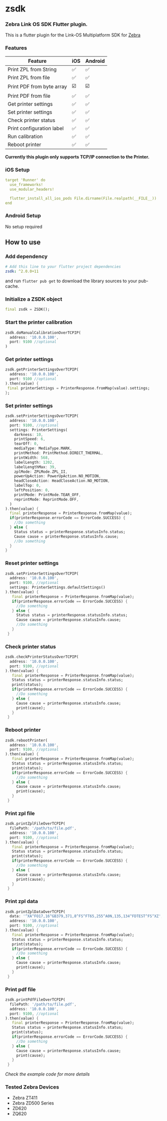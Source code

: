 # zsdk

### Zebra Link OS SDK Flutter plugin.
This is a flutter plugin for the Link-OS Multiplatform SDK for [Zebra](https://www.zebra.com/ap/en/support-downloads/printer-software/link-os-multiplatform-sdk.html)

### Features
| Feature                   | iOS                     | Android                 |
|---------------------------|-------------------------|-------------------------|
| Print ZPL from String     | :white_check_mark:      | :white_check_mark:      |
| Print ZPL from file       | :white_check_mark:      | :white_check_mark:      |
| Print PDF from byte array | :ballot_box_with_check: | :ballot_box_with_check: |
| Print PDF from file       | :white_check_mark:      | :white_check_mark:      |
| Get printer settings      | :white_check_mark:      | :white_check_mark:      |
| Set printer settings      | :white_check_mark:      | :white_check_mark:      |
| Check printer status      | :white_check_mark:      | :white_check_mark:      |
| Print configuration label | :white_check_mark:      | :white_check_mark:      |
| Run calibration           | :white_check_mark:      | :white_check_mark:      |
| Reboot printer            | :white_check_mark:      | :white_check_mark:      |


**Currently this plugin only supports TCP/IP connection to the Printer.** 

### iOS Setup
```yaml
target 'Runner' do
  use_frameworks!
  use_modular_headers!

  flutter_install_all_ios_pods File.dirname(File.realpath(__FILE__))
end
```

### Android Setup
No setup required

## How to use

### Add dependency
```yaml
# Add this line to your flutter project dependencies
zsdk: ^2.0.0+11
```
and run `flutter pub get` to download the library sources to your pub-cache.

### Initialize a ZSDK object
```dart
final zsdk = ZSDK();
```

### Start the printer calibration
```dart
zsdk.doManualCalibrationOverTCPIP(
  address: '10.0.0.100', 
  port: 9100 //optional
)
```

### Get printer settings
```dart
zsdk.getPrinterSettingsOverTCPIP(
  address: '10.0.0.100', 
  port: 9100 //optional
).then(value) {
 final printerSettings = PrinterResponse.fromMap(value).settings;
};
```

### Set printer settings
```dart
zsdk.setPrinterSettingsOverTCPIP(
  address: '10.0.0.100', 
  port: 9100, //optional
  settings: PrinterSettings(
    darkness: 10,
    printSpeed: 6,
    tearOff: 0,
    mediaType: MediaType.MARK,
    printMethod: PrintMethod.DIRECT_THERMAL,
    printWidth: 568,
    labelLength: 1202,
    labelLengthMax: 39,
    zplMode: ZPLMode.ZPL_II,
    powerUpAction: PowerUpAction.NO_MOTION,
    headCloseAction: HeadCloseAction.NO_MOTION,
    labelTop: 0,
    leftPosition: 0,
    printMode: PrintMode.TEAR_OFF,
    reprintMode: ReprintMode.OFF,
  )
).then(value) {
  final printerResponse = PrinterResponse.fromMap(value);
  if(printerResponse.errorCode == ErrorCode.SUCCESS) {
    //Do something
  } else {
    Status status = printerResponse.statusInfo.status;
    Cause cause = printerResponse.statusInfo.cause;
    //Do something
  }
}
```

### Reset printer settings
```dart
zsdk.setPrinterSettingsOverTCPIP(
  address: '10.0.0.100', 
  port: 9100, //optional
  settings: PrinterSettings.defaultSettings()
).then(value) {
   final printerResponse = PrinterResponse.fromMap(value);
   if(printerResponse.errorCode == ErrorCode.SUCCESS) {
     //Do something
   } else {
     Status status = printerResponse.statusInfo.status;
     Cause cause = printerResponse.statusInfo.cause;
     //Do something
   }
 }
```

### Check printer status
```dart
zsdk.checkPrinterStatusOverTCPIP(
  address: '10.0.0.100', 
  port: 9100, //optional
).then(value) {
   final printerResponse = PrinterResponse.fromMap(value);
   Status status = printerResponse.statusInfo.status;
   print(status);
   if(printerResponse.errorCode == ErrorCode.SUCCESS) {
     //Do something 
   } else {
     Cause cause = printerResponse.statusInfo.cause;
     print(cause);
   }
 }
```

### Reboot printer
```dart
zsdk.rebootPrinter(
  address: '10.0.0.100', 
  port: 9100, //optional
).then(value) {
   final printerResponse = PrinterResponse.fromMap(value);
   Status status = printerResponse.statusInfo.status;
   print(status);
   if(printerResponse.errorCode == ErrorCode.SUCCESS) {
     //Do something 
   } else {
     Cause cause = printerResponse.statusInfo.cause;
     print(cause);
   }
 }
```

### Print zpl file
```dart
zsdk.printZplFileOverTCPIP(
  filePath: '/path/to/file.pdf',
  address: '10.0.0.100', 
  port: 9100, //optional
).then(value) {
   final printerResponse = PrinterResponse.fromMap(value);
   Status status = printerResponse.statusInfo.status;
   print(status);
   if(printerResponse.errorCode == ErrorCode.SUCCESS) {
     //Do something 
   } else {
     Cause cause = printerResponse.statusInfo.cause;
     print(cause);
   }
 }
```

### Print zpl data
```dart
zsdk.printZplDataOverTCPIP(
  data: '^XA^FO17,16^GB379,371,8^FS^FT65,255^A0N,135,134^FDTEST^FS^XZ',
  address: '10.0.0.100', 
  port: 9100, //optional
).then(value) {
   final printerResponse = PrinterResponse.fromMap(value);
   Status status = printerResponse.statusInfo.status;
   print(status);
   if(printerResponse.errorCode == ErrorCode.SUCCESS) {
     //Do something 
   } else {
     Cause cause = printerResponse.statusInfo.cause;
     print(cause);
   }
 }
```

### Print pdf file
```dart
zsdk.printPdfFileOverTCPIP(
  filePath: '/path/to/file.pdf',
  address: '10.0.0.100', 
  port: 9100, //optional
).then(value) {
   final printerResponse = PrinterResponse.fromMap(value);
   Status status = printerResponse.statusInfo.status;
   print(status);
   if(printerResponse.errorCode == ErrorCode.SUCCESS) {
     //Do something 
   } else {
     Cause cause = printerResponse.statusInfo.cause;
     print(cause);
   }
 }
```


*Check the example code for more details*

### Tested Zebra Devices
- Zebra ZT411 
- Zebra ZD500 Series
- ZD620
- ZQ620
